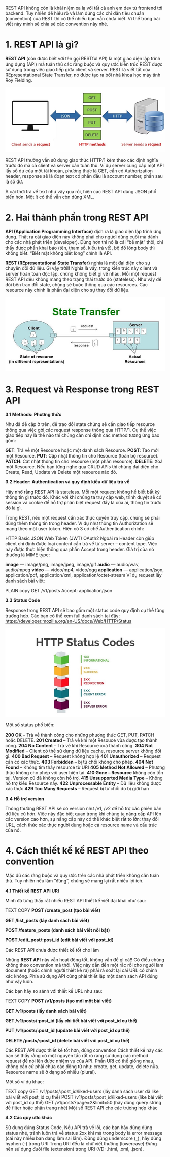 REST API không còn là khái niệm xa lạ với tất cả anh em dev từ frontend tới backend.
Tuy nhiên để hiểu rõ và làm đúng các chỉ dẫn tiêu chuẩn (convention) của REST thì có thể nhiều bạn vẫn chưa biết. Vì thế trong bài viết này mình sẽ chia sẻ các convention này nhé.

# 1. REST API là gì?

**REST API** (còn được biết với tên gọi RESTful API) là một giao diện lập trình ứng dụng (API) mà tuân thủ các ràng buộc và quy ước kiến trúc REST được sử dụng trong việc giao tiếp giữa client và server. 
REST là viết tắt của REpresentational State Transfer, nó được tạo ra bởi nhà khoa học máy tính Roy Fielding.

![rest1](https://github.com/lean2708/Learn_Spring_Boot/blob/master/docs/rest.jpg?raw=true)

REST API thường vẫn sử dụng giao thức HTTP/1 kèm theo các định nghĩa trước đó mà cả client và server cần tuân thủ. Ví dụ server cung cấp một API lấy số dư của một tài khoản, phương thức là GET, cần có Authorization header, response sẽ là đoạn text có phần đầu là account number, phần sau là số dư.

À cái thời trả về text như vậy qua rồi, hiện các REST API dùng JSON phổ biến hơn. Một ít có thể vẫn còn dùng XML.

# 2. Hai thành phần trong REST API
**API (Application Programming Interface)** dịch ra là giao diện lập trình ứng dụng. Thật ra cái giao diện này không phải cho người dùng cuối mà dành cho các nhà phát triển (developer). Đúng hơn thì nó là cái “bề mặt” thôi, chỉ thấy được phần khai báo (tên, tham số, kiểu trả về), bộ đồ lòng body thì không biết. “Biết mặt không biết lòng” chính là API.

**REST (REpresentational State Transfer)** nghĩa là một đại diện cho sự chuyển đổi dữ liệu. Gì vậy trời!! Nghĩa là vầy, trong kiến trúc này client và server hoàn toàn độc lập, chúng không biết gì về nhau. Mỗi một request REST API đều không mang theo trạng thái trước đó (stateless). Như vậy để đôi bên trao đổi state, chúng sẽ buộc thông qua các resources. Các resource này chính là phần đại diện cho sự thay đổi dữ liệu.

![rest2](https://github.com/lean2708/Learn_Spring_Boot/blob/master/docs/rest2.jpg?raw=true)

# 3. Request và Response trong REST API

**3.1 Methods: Phương thức**

Như đã đề cập ở trên, để trao đổi state chúng sẽ cần giao tiếp resource thông qua việc gởi các request response thông qua HTTP/1. Cụ thể việc giao tiếp này là thế nào thì chúng cần chỉ định các method tương ứng bao gồm:

**GET**: Trả về một Resource hoặc một danh sách Resource.
**POST**: Tạo mới một Resource.
**PUT**: Cập nhật thông tin cho Resource (toàn bộ resource).
**PATCH**: Cật nhật thông tin cho resourse (một phần resource).
**DELETE**: Xoá một Resource.
Nếu bạn từng nghe qua CRUD APIs thì chúng đại diện cho Create, Read, Update và Delete một resource nào đó.

**3.2 Header: Authentication và quy định kiểu dữ liệu trả về**

Hãy nhớ rằng REST API là stateless. Mỗi một request không hề biết bất kỳ thông tin gì trước đó. Khác với khi chúng ta truy cập web, trình duyệt sẽ có session và cookie để hỗ trợ phân biệt request đấy là của ai, thông tin trước đó là gì.

Trong REST, nếu một request cần xác thực quyền truy cập, chúng sẽ phải dùng thêm thông tin trong header. Ví dụ như thông tin Authorization sẽ mang theo một user token. Hiện có 3 cơ chế Authentication chính:

HTTP Basic
JSON Web Token (JWT)
OAuth2
Ngoài ra Header còn giúp client chỉ định được loại content cần trả về từ server – content type. Việc này được thực hiện thông qua phần Accept trong header. Giá trị của nó thường là MIME type:

**image** — image/png, image/jpeg, image/gif
**audio** — audio/wav, audio/mpeg
**video** — video/mp4, video/ogg
**application** — application/json, application/pdf, application/xml, application/octet-stream
Ví dụ request lấy danh sách bài viết:

PLAIN
copy
GET /v1/posts
Accept: application/json

**3.3 Status Code**

Response trong REST API sẽ bao gồm một status code quy định cụ thể từng trường hơp. Các bạn có thể xem full danh sách tại đây: https://developer.mozilla.org/en-US/docs/Web/HTTP/Status

![rest3](https://github.com/lean2708/Learn_Spring_Boot/blob/master/docs/rest3.jpg?raw=true)

Một số status phổ biến:

**200 OK** – Trả về thành công cho những phương thức GET, PUT, PATCH hoặc DELETE.
**201 Created** – Trả về khi một Resouce vừa được tạo thành công.
**204 No Content** – Trả về khi Resource xoá thành công.
**304 Not Modified** – Client có thể sử dụng dữ liệu cache, resource server không đổi gì.
**400 Bad Request** – Request không hợp lệ
**401 Unauthorized** – Request cần có xác thực.
**403 Forbidden** – bị từ chối không cho phép.
**404 Not Found** – Không tìm thấy resource từ URI
**405 Method Not Allowed** – Phương thức không cho phép với user hiện tại.
**410 Gone – Resource** không còn tồn tại, Version cũ đã không còn hỗ trợ.
**415 Unsupported Media Type** – Không hỗ trợ kiểu Resource này.
**422 Unprocessable Entity** – Dữ liệu không được xác thực
**429 Too Many Requests** – Request bị từ chối do bị giới hạn

**3.4 Hỗ trợ version**

Thông thường REST API sẽ có version như /v1, /v2 để hỗ trợ các phiên bản dữ liệu cũ hơn. Việc này đặc biệt quan trọng khi chúng ta nâng cấp API lên các version cao hơn, sự nâng cấp này có thể khác biệt rất to lớn: thay đổi URL, cách thức xác thực người dùng hoặc cả resource name và cấu trúc của nó.

# 4. Cách thiết kế kế REST API theo convention
Mặc dù các ràng buộc và quy ước trên các nhà phát triển không cần tuân thủ. Tuy nhiên nếu làm “đúng”, chúng sẽ mang lại rất nhiều lợi ích.

**4.1 Thiết kế REST API URI**

Mình đã từng thấy rất nhiều REST API thiết kế viết đại khái như sau:

TEXT
COPY
**POST /create_post (tạo bài viết)**

**GET /list_posts (lấy danh sách bài viết)**

**POST /feature_posts (danh sách bài viết nổi bật)**

**POST /edit_post/:post_id (edit bài viết với post_id)**

Các REST API chưa được thiết kế tốt cho lắm

Những **REST API** này vẫn hoạt động tốt, không vấn đề gì cả!! Có điều chúng không theo convention mà thôi. Việc này dẫn đến một rắc rối cho người làm document (hoặc chính người thiết kế ra) phải rà soát lại cái URL có chính xác không. Phía sử dụng API cũng phải thiết lập một danh sách API đúng như vậy luôn.

Các bạn hãy so sánh với thiết kế URL như sau:

TEXT
COPY
**POST /v1/posts (tạo mới một bài viết)**

**GET /v1/posts (lấy danh sách bài viết)**

**GET /v1/posts/:post_id (lấy chi tiết bài viết với post_id cụ thể)**

**PUT /v1/posts/:post_id (update bài viết với post_id cụ thể)**

**DELETE /posts/:post_id (delete bài viết với post_id cụ thể)**

Các REST API được thiết kế tốt hơn, đúng convention
Cách thiết kế này các bạn sẽ thấy rằng có một nguyên tắc rất rõ ràng sử dụng các method request để nói lên được nhiệm vụ của API. Phần URI có thể giống nhau, không cần cứ phải chứa các động từ như: create, get, update, delete nữa. Resource name sẽ ở dạng số nhiều (plural).

Một số ví dụ khác:

TEXT
copy
GET /v1/posts/:post_id/liked-users (lấy danh sách user đã like bài viết với post_id cụ thể)
POST /v1/posts/:post_id/liked-users (like bài viết với post_id cụ thể)
GET /v1/posts?page=2&limit=50 (hãy dùng query string để filter hoặc phân trang nhé)
Một số REST API cho các trường hợp khác

**4.2 Các quy ước khác**

Sử dụng đúng Status Code. Nếu API trả về lỗi, các bạn hãy dùng đúng status nhé, tránh luôn trả về status 2xx khi mà trong body là error message (cái này nhiều bạn đang làm sai lắm).
Đừng dùng underscore (_), hãy dùng hyphen (-) trong URI
Trong URI đều là chữ viết thường (lowercase)
Đừng nên sử dụng đuôi file (extension) trong URI (VD: .html, .xml, .json).

